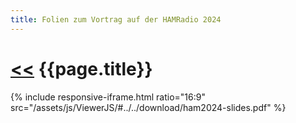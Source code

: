 ```yaml
---
title: Folien zum Vortrag auf der HAMRadio 2024
---
```


# [\<<](.) {{page.title}}

{% include responsive-iframe.html ratio="16:9" src="/assets/js/ViewerJS/#../../download/ham2024-slides.pdf" %}
